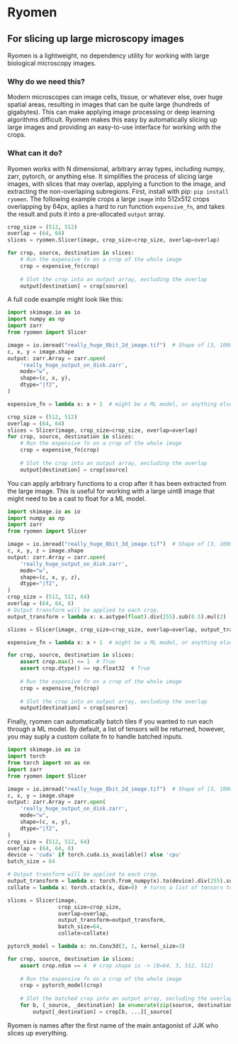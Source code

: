 # Ryomen
## For slicing up large microscopy images

Ryomen is a lightweight, no dependency utility for working with large biological microscopy images. 


### Why do we need this?

Modern microscopes can image cells, tissue, or whatever else, over huge spatial areas, resulting in images that can be
quite large (hundreds of gigabytes). This can make applying image processing or deep learning algorithms difficult. 
Ryomen makes this easy by automatically slicing up large images and providing an easy-to-use interface for working with the
crops. 

### What can it do? 

Ryomen works with N dimensional, arbitrary array types, including numpy, zarr, pytorch, or anything else. It simplifies
the process of slicing large images, with slices that may overlap, applying a function to the image, and extracting the
non-overlaping subregions. First, install with pip: ```pip install ryomen```. The following example crops a large ```image``` into 512x512 crops overlapping by 64px, aplies a hard to run
function ```expensive_fn```, and takes the result and puts it into a pre-allocated ```output``` array.

```python
crop_size = (512, 512)
overlap = (64, 64)
slices = ryomen.Slicer(image, crop_size=crop_size, overlap=overlap)

for crop, source, destination in slices:
    # Run the expensive fn on a crop of the whole image
    crop = expensive_fn(crop)
    
    # Slot the crop into an output array, excluding the overlap
    output[destination] = crop[source]  
```

A full code example might look like this:

```python
import skimage.io as io
import numpy as np
import zarr
from ryomen import Slicer

image = io.imread("really_huge_8bit_2d_image.tif")  # Shape of [3, 10000, 10000] 
c, x, y = image.shape
output: zarr.Array = zarr.open(
    'really_huge_output_on_disk.zarr',
    mode="w",
    shape=(c, x, y),
    dtype="|f2",
)

expensive_fn = lambda x: x + 1  # might be a ML model, or anything else

crop_size = (512, 512)
overlap = (64, 64)
slices = Slicer(image, crop_size=crop_size, overlap=overlap)
for crop, source, destination in slices:
    # Run the expensive fn on a crop of the whole image
    crop = expensive_fn(crop)
    
    # Slot the crop into an output array, excluding the overlap
    output[destination] = crop[source]  

```

You can apply arbitrary functions to a crop after it has been extracted from the large image. This is useful for working 
with a large uint8 image that might need to be a cast to float for a ML model. 

```python
import skimage.io as io
import numpy as np
import zarr
from ryomen import Slicer

image = io.imread("really_huge_8bit_3d_image.tif")  # Shape of [3, 10000, 10000, 500] 
c, x, y, z = image.shape
output: zarr.Array = zarr.open(
    'really_huge_output_on_disk.zarr',
    mode="w",
    shape=(c, x, y, z),
    dtype="|f2",
)
crop_size = (512, 512, 64)
overlap = (64, 64, 8)
# Output transform will be applied to each crop.
output_transform = lambda x: x.astype(float).div(255).sub(0.5).mul(2)  # cast to float an normalize 

slices = Slicer(image, crop_size=crop_size, overlap=overlap, output_transform=output_transform)

expensive_fn = lambda x: x + 1  # might be a ML model, or anything else

for crop, source, destination in slices:
    assert crop.max() <= 1  # True
    assert crop.dtype() == np.float32  # True
    
    # Run the expensive fn on a crop of the whole image
    crop = expensive_fn(crop)
    
    # Slot the crop into an output array, excluding the overlap
    output[destination] = crop[source]  
```

Finally, ryomen can automatically batch tiles if you wanted to run each through a ML model. By default, a list of
tensors will be returned, however, you may suply a custom collate fn to handle batched inputs. 

```python
import skimage.io as io
import torch
from torch import nn as nn
import zarr
from ryomen import Slicer

image = io.imread("really_huge_8bit_2d_image.tif")  # Shape of [3, 10000, 10000] 
c, x, y = image.shape
output: zarr.Array = zarr.open(
    'really_huge_output_on_disk.zarr',
    mode="w",
    shape=(c, x, y),
    dtype="|f2",
)
crop_size = (512, 512, 64)
overlap = (64, 64, 8)
device = 'cuda' if torch.cuda.is_available() else 'cpu'
batch_size = 64

# Output transform will be applied to each crop.
output_transform = lambda x: torch.from_numpy(x).to(device).div(255).sub(0.5).div(0.5)  # cast to cuda tensor an normalize 
collate = lambda x: torch.stack(x, dim=0)  # turns a list of tensors to one tensor

slices = Slicer(image, 
                crop_size=crop_size, 
                overlap=overlap, 
                output_transform=output_transform, 
                batch_size=64,
                collate=collate)

pytorch_model = lambda x: nn.Conv3d(3, 1, kernel_size=3)

for crop, source, destination in slices:
    assert crop.ndim == 4  # crop shape is -> [B=64, 3, 512, 512]
    
    # Run the expensive fn on a crop of the whole image
    crop = pytorch_model(crop)
    
    # Slot the batched crop into an output array, excluding the overlap
    for b, (_source, _destination) in enumerate(zip(source, destination)):
        output[_destination] = crop[b, ...][_source]  
```

Ryomen is names after the first name of the main antagonist of JJK who slices up everything.